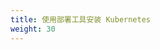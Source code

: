 ```yaml
---
title: 使用部署工具安装 Kubernetes
weight: 30
---
```


<!--
title: Installing Kubernetes with deployment tools
weight: 30
-->

